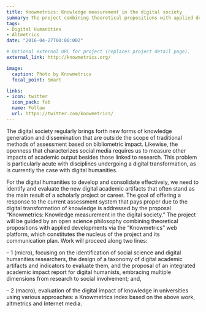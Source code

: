 ```yaml
---
title: Knowmetrics: Knowledge measurement in the digital society
summary: The project combining theoretical propositions with applied developments via the ‘Knowmetrics’ web platform, which constitutes the nucleus of the project and its communication plan..
tags:
- Digital Humanities
- Altmetrics
date: "2016-04-27T00:00:00Z"

# Optional external URL for project (replaces project detail page).
external_link: http://knowmetrics.org/

image:
  caption: Photo by Knowmetrics
  focal_point: Smart

links:
- icon: twitter
  icon_pack: fab
  name: Follow
  url: https://twitter.com/knowmetrics/
---
```


The digital society regularly brings forth new forms of knowledge generation and dissemination that are outside the scope of traditional methods of assessment based on bibliometric impact. Likewise, the openness that characterizes social media requires us to measure other impacts of academic output besides those linked to research. This problem is particularly acute with disciplines undergoing a digital transformation, as is currently the case with digital humanities.

For the digital humanities to develop and consolidate effectively, we need to identify and evaluate the new digital academic artifacts that often stand as the main result of a scholarly project or career. The goal of offering a response to the current assessment system that pays proper due to the digital transformation of knowledge is addressed by the proposal “Knowmetrics: Knowledge measurement in the digital society.” The project will be guided by an open science philosophy combining theoretical propositions with applied developments via the “Knowmetrics” web platform, which constitutes the nucleus of the project and its communication plan. Work will proceed along two lines:

– 1 (micro), focusing on the identification of social science and digital humanities researchers, the design of a taxonomy of digital academic artifacts and indicators to evaluate them, and the proposal of an integrated academic impact report for digital humanists, embracing multiple dimensions from research to social involvement; and,

– 2 (macro), evaluation of the digital impact of knowledge in universities using various approaches: a Knowmetrics index based on the above work, altmetrics and Internet media.

